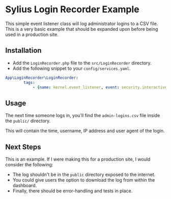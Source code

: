# Sylius Login Recorder Example
This simple event listener class will log administrator logins to a CSV file. This is a very basic example that should be expanded upon before being used in a production site.

## Installation
- Add the `LoginRecorder.php` file to the `src/LoginRecorder` directory.
- Add the following snippet to your `config/services.yaml`.

```yaml
App\LoginRecorder\LoginRecorder:
        tags:
            - {name: kernel.event_listener, event: security.interactive_login, method: recordLoginEvent}
```

## Usage
The next time someone logs in, you'll find the `admin-logins.csv` file inside the `public/` directory.

This will contain the time, username, IP address and user agent of the login.

## Next Steps  
This is an example. If I were making this for a production site, I would consider the following:
- The log shouldn't be in the `public` directory exposed to the internet.
- You could give users the option to download the log from within the dashboard.
- Finally, there should be error-handling and tests in place.
